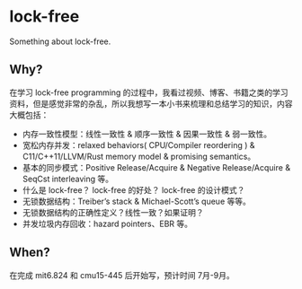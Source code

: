 # lock-free
Something about lock-free.

## Why?
在学习 lock-free programming 的过程中，我看过视频、博客、书籍之类的学习资料，但是感觉非常的杂乱，所以我想写一本小书来梳理和总结学习的知识，内容大概包括：
* 内存一致性模型：线性一致性 & 顺序一致性 & 因果一致性 & 弱一致性。
* 宽松内存并发：relaxed behaviors( CPU/Compiler reordering ) & C11/C++11/LLVM/Rust memory model & promising semantics。
* 基本的同步模式：Positive Release/Acquire & Negative Release/Acquire & SeqCst interleaving 等。
* 什么是 lock-free？ lock-free 的好处？ lock-free 的设计模式？
* 无锁数据结构：Treiber’s stack & Michael-Scott’s queue 等等。
* 无锁数据结构的正确性定义？线性一致？如果证明？
* 并发垃圾内存回收：hazard pointers、EBR 等。

## When?

在完成 mit6.824 和 cmu15-445 后开始写，预计时间 7月-9月。
